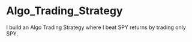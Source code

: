 # Algo_Trading_Strategy
I build an Algo Trading Strategy where I beat SPY returns by trading only SPY.
